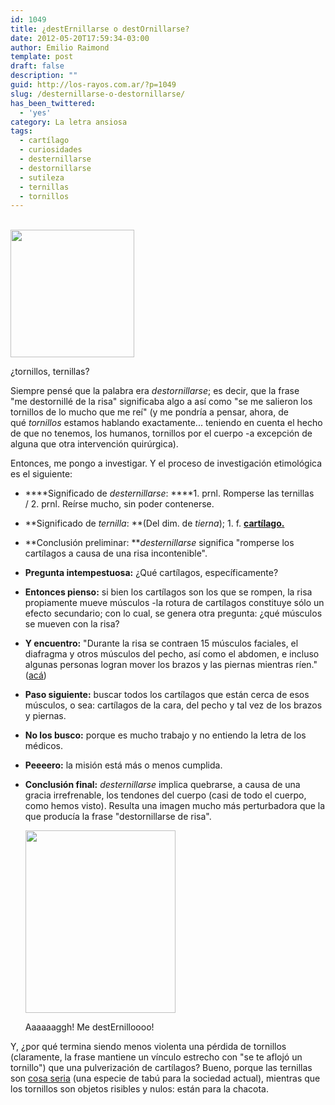 ```yaml
---
id: 1049
title: ¿destErnillarse o destOrnillarse?
date: 2012-05-20T17:59:34-03:00
author: Emilio Raimond
template: post
draft: false
description: ""
guid: http://los-rayos.com.ar/?p=1049
slug: /desternillarse-o-destornillarse/
has_been_twittered:
  - 'yes'
category: La letra ansiosa
tags:
  - cartílago
  - curiosidades
  - desternillarse
  - destornillarse
  - sutileza
  - ternillas
  - tornillos
---
```

<div style="width: 208px" class="wp-caption alignleft">
  <br /> <img title="Genial Geniol." src="https://lh3.googleusercontent.com/_uxVnjqldHIE/TWDB-ING-SI/AAAAAAAAPpE/9mFk58_1L08/Geniol%20maquinita.jpg" alt="" width="198" height="204" />
  
  <p class="wp-caption-text">
    ¿tornillos, ternillas?
  </p>
</div>

Siempre pensé que la palabra era _destornillarse_; es decir, que la frase "me destornillé de la risa" significaba algo a así como "se me salieron los tornillos de lo mucho que me reí" (y me pondría a pensar, ahora, de qué _tornillos_ estamos hablando exactamente... teniendo en cuenta el hecho de que no tenemos, los humanos, tornillos por el cuerpo -a excepción de alguna que otra intervención quirúrgica).

Entonces, me pongo a investigar. Y el proceso de investigación etimológica es el siguiente:

  * ****Significado de _desternillarse_: ****1. prnl. Romperse las ternillas / 2. prnl. Reírse mucho, sin poder contenerse.
  * **Significado de _ternilla_: **(<a title="del diminutivo de">Del dim. de </a>_tierna_); 1. f. **[cartílago.](http://buscon.rae.es/draeI/SrvltObtenerHtml?origen=RAE&LEMA=cart%C3%ADlago&SUPIND=0&CAREXT=10000&NEDIC=No#0_1)**
  * **Conclusión preliminar: **_desternillarse_ significa "romperse los cartílagos a causa de una risa incontenible".
  * **Pregunta intempestuosa:** ¿Qué cartílagos, específicamente?
  * **Entonces pienso:** si bien los cartílagos son los que se rompen, la risa propiamente mueve músculos -la rotura de cartílagos constituye sólo un efecto secundario; con lo cual, se genera otra pregunta: ¿qué músculos se mueven con la risa?
  * **Y encuentro:** "Durante la risa se contraen 15 músculos faciales, el diafragma y otros músculos del pecho, así como el abdomen, e incluso algunas personas logran mover los brazos y las piernas mientras ríen." ([acá](http://ar.answers.yahoo.com/question/index?qid=20070520153218AA4TvbH))
  * **Paso siguiente:** buscar todos los cartílagos que están cerca de esos músculos, o sea: cartílagos de la cara, del pecho y tal vez de los brazos y piernas.
  * **No los busco:** porque es mucho trabajo y no entiendo la letra de los médicos.
  * **Peeeero:** la misión está más o menos cumplida.
  * **Conclusión final:** _desternillarse_ implica quebrarse, a causa de una gracia irrefrenable, los tendones del cuerpo (casi de todo el cuerpo, como hemos visto). Resulta una imagen mucho más perturbadora que la que producía la frase "destornillarse de risa". 
    <div style="width: 250px" class="wp-caption aligncenter">
      <img class=" " title="Hipopótamo." src="https://3.bp.blogspot.com/-CGzhag0qtAk/TVWBg0kpcFI/AAAAAAAABJs/1Et-pRiMqtk/s1600/RISA2.jpg" alt="" width="240" height="292" />
      
      <p class="wp-caption-text">
        Aaaaaaggh! Me destErnilloooo!
      </p>
    </div></li> </ul> 
    
    Y, ¿por qué termina siendo menos violenta una pérdida de tornillos (claramente, la frase mantiene un vínculo estrecho con "se te aflojó un tornillo") que una pulverización de cartílagos? Bueno, porque las ternillas son [cosa seria](http://los-rayos.com/tendinitis-aguda/) (una especie de tabú para la sociedad actual), mientras que los tornillos son objetos risibles y nulos: están para la chacota.